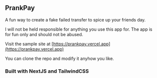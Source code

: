 ## PrankPay

A fun way to create a fake failed transfer to spice up your friends day.

I will not be held responsible for anything you use this app for.
The app is for fun only and should not be abused.

Visit the sample site at [https://prankpay.vercel.app](https://prankpay.vercel.app)

You can clone the repo and modify it anyhow you like.

### Built with NextJS and TailwindCSS
